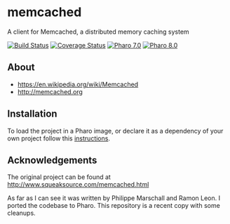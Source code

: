# memcached
A client for Memcached, a distributed memory caching system

[![Build Status](https://github.com/fortizpenaloza/Memcached/workflows/Build/badge.svg?branch=master)](https://github.com/fortizpenaloza/Memcached/actions?query=workflow%3ABuild)
[![Coverage Status](https://codecov.io/github/fortizpenaloza/Memcached/coverage.svg?branch=master)](https://codecov.io/gh/fortizpenaloza/Memcached/branch/master)
[![Pharo 7.0](https://img.shields.io/badge/Pharo-7.0-informational)](https://pharo.org)
[![Pharo 8.0](https://img.shields.io/badge/Pharo-8.0-informational)](https://pharo.org)


## About
- https://en.wikipedia.org/wiki/Memcached
- http://memcached.org

## Installation

To load the project in a Pharo image, or declare it as a dependency of your own project follow this [instructions](docs/Installation.md).

## Acknowledgements
The original project can be found at http://www.squeaksource.com/memcached.html

As far as I can see it was written by Philippe Marschall and Ramon Leon. I ported the codebase to Pharo. This repository is a recent copy with some cleanups.
